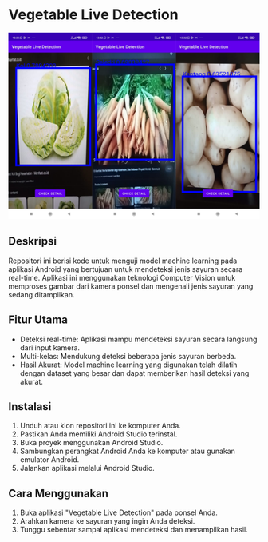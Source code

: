 # Vegetable Live Detection

![architecture](readphoto/vegetable.png)

## Deskripsi
Repositori ini berisi kode untuk menguji model machine learning pada aplikasi Android yang bertujuan untuk mendeteksi jenis sayuran secara real-time. Aplikasi ini menggunakan teknologi Computer Vision untuk memproses gambar dari kamera ponsel dan mengenali jenis sayuran yang sedang ditampilkan.

## Fitur Utama
- Deteksi real-time: Aplikasi mampu mendeteksi sayuran secara langsung dari input kamera.
- Multi-kelas: Mendukung deteksi beberapa jenis sayuran berbeda.
- Hasil Akurat: Model machine learning yang digunakan telah dilatih dengan dataset yang besar dan dapat memberikan hasil deteksi yang akurat.

## Instalasi
1. Unduh atau klon repositori ini ke komputer Anda.
2. Pastikan Anda memiliki Android Studio terinstal.
3. Buka proyek menggunakan Android Studio.
4. Sambungkan perangkat Android Anda ke komputer atau gunakan emulator Android.
5. Jalankan aplikasi melalui Android Studio.

## Cara Menggunakan
1. Buka aplikasi "Vegetable Live Detection" pada ponsel Anda.
2. Arahkan kamera ke sayuran yang ingin Anda deteksi.
3. Tunggu sebentar sampai aplikasi mendeteksi dan menampilkan hasil.
